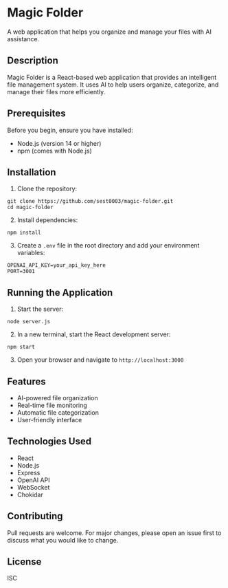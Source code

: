 # Magic Folder

A web application that helps you organize and manage your files with AI assistance.

## Description

Magic Folder is a React-based web application that provides an intelligent file management system. It uses AI to help users organize, categorize, and manage their files more efficiently.

## Prerequisites

Before you begin, ensure you have installed:
- Node.js (version 14 or higher)
- npm (comes with Node.js)

## Installation

1. Clone the repository:
```
git clone https://github.com/sest0003/magic-folder.git
cd magic-folder
```

2. Install dependencies:
```
npm install
```

3. Create a `.env` file in the root directory and add your environment variables:
```
OPENAI_API_KEY=your_api_key_here
PORT=3001
```

## Running the Application

1. Start the server:
```
node server.js
```

2. In a new terminal, start the React development server:
```
npm start
```

3. Open your browser and navigate to `http://localhost:3000`

## Features

- AI-powered file organization
- Real-time file monitoring
- Automatic file categorization
- User-friendly interface

## Technologies Used

- React
- Node.js
- Express
- OpenAI API
- WebSocket
- Chokidar

## Contributing

Pull requests are welcome. For major changes, please open an issue first to discuss what you would like to change.

## License

ISC